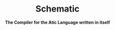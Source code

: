 <h1 align="center">
    Schematic
</h1>
<div align="center">
  <strong>
        The Compiler for the Atic Language written in itself
  </strong>
</div>

